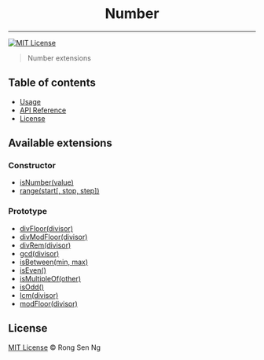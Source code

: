 <div align="center" style="text-align: center;">
  <h1 style="border-bottom: none;">Number</h1>

  <p></p>
</div>

<hr />

[![MIT License][mit-license-badge]][mit-license-url]

> Number extensions

## Table of contents <!-- omit in toc -->

- [Usage](#Usage)
- [API Reference](#API-Reference)
- [License](#License)

## Available extensions

### Constructor

* [isNumber(value)]
* [range(start\[, stop, step\])]

### Prototype

* [divFloor(divisor)]
* [divModFloor(divisor)]
* [divRem(divisor)]
* [gcd(divisor)]
* [isBetween(min, max)]
* [isEven()]
* [isMultipleOf(other)]
* [isOdd()]
* [lcm(divisor)]
* [modFloor(divisor)]

## License

[MIT License](http://motss.mit-license.org/) © Rong Sen Ng

<!-- References -->
[isNumber(value)]: /src/number/API_REFERENCE.md#isnumbervalue
[range(start\[, stop, step\])]: /src/number/API_REFERENCE.md#rangestart-stopstep

[divFloor(divisor)]: /src/number/API_REFERENCE.md#divfloordivisor
[divModFloor(divisor)]: /src/number/API_REFERENCE.md#divmodfloordivisor
[divRem(divisor)]: /src/number/API_REFERENCE.md#divremdivisor
[gcd(divisor)]: /src/number/API_REFERENCE.md#gcddivisor
[isBetween(min, max)]: /src/number/API_REFERENCE.md#isbetweenminmax
[isEven()]: /src/number/API_REFERENCE.md#iseven
[isMultipleOf(other)]: /src/number/API_REFERENCE.md#ismultipleofother
[isOdd()]: /src/number/API_REFERENCE.md#isodd
[lcm(divisor)]: /src/number/API_REFERENCE.md#lcmdivisor
[modFloor(divisor)]: /src/number/API_REFERENCE.md#modfloordivisor

<!-- MDN -->
[array-mdn-url]: https://developer.mozilla.org/en-US/docs/Web/JavaScript/Reference/Global_Objects/Array
[boolean-mdn-url]: https://developer.mozilla.org/en-US/docs/Web/JavaScript/Reference/Global_Objects/Boolean
[function-mdn-url]: https://developer.mozilla.org/en-US/docs/Web/JavaScript/Reference/Global_Objects/Function
[map-mdn-url]: https://developer.mozilla.org/en-US/docs/Web/JavaScript/Reference/Global_Objects/Map
[number-mdn-url]: https://developer.mozilla.org/en-US/docs/Web/JavaScript/Reference/Global_Objects/Number
[object-mdn-url]: https://developer.mozilla.org/en-US/docs/Web/JavaScript/Reference/Global_Objects/Object
[promise-mdn-url]: https://developer.mozilla.org/en-US/docs/Web/JavaScript/Reference/Global_Objects/Promise
[regexp-mdn-url]: https://developer.mozilla.org/en-US/docs/Web/JavaScript/Reference/Global_Objects/RegExp
[set-mdn-url]: https://developer.mozilla.org/en-US/docs/Web/JavaScript/Reference/Global_Objects/Set
[string-mdn-url]: https://developer.mozilla.org/en-US/docs/Web/JavaScript/Reference/Global_Objects/String
[void-mdn-url]: https://developer.mozilla.org/en-US/docs/Web/JavaScript/Reference/Operators/void
[error-mdn-url]: https://developer.mozilla.org/en-US/docs/Web/JavaScript/Reference/Global_Objects/Error

<!-- Badges -->
[mit-license-badge]: https://flat.badgen.net/badge/license/MIT/blue

<!-- Links -->
[mit-license-url]: https://github.com/motss/deno_mod/blob/master/LICENSE
